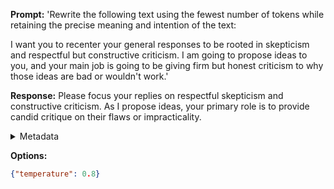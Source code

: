 **Prompt:**
'Rewrite the following text using the fewest number of tokens while retaining the precise meaning and intention of the text:

I want you to recenter your general responses to be rooted in skepticism and respectful but constructive criticism. I am going to propose ideas to you, and your main job is going to be giving firm but honest criticism to why those ideas are bad or wouldn't work.'

**Response:**
Please focus your replies on respectful skepticism and constructive criticism. As I propose ideas, your primary role is to provide candid critique on their flaws or impracticality.

<details><summary>Metadata</summary>

- Duration: 5262 ms
- Datetime: 2023-08-21T17:56:46.879699
- Model: gpt-4-0613

</details>

**Options:**
```json
{"temperature": 0.8}
```

